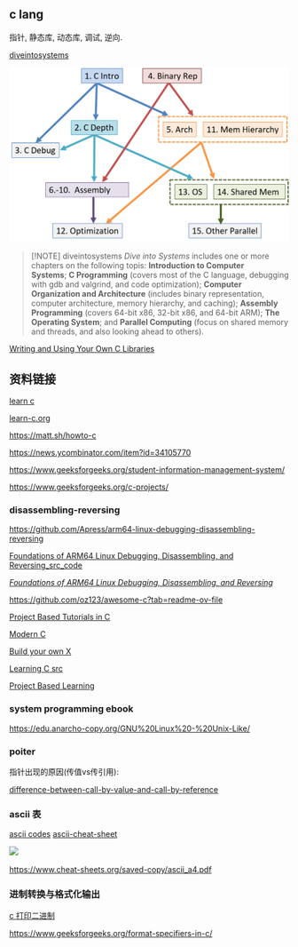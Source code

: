 

## c lang

指针, 静态库, 动态库, 调试, 逆向.


[diveintosystems](https://diveintosystems.org/)

![](attach/Pasted%20image%2020240317145909.png)

> [!NOTE] diveintosystems
> _Dive into Systems_ includes one or more chapters on the following topis: **Introduction to Computer Systems**; **C Programming** (covers most of the C language, debugging with gdb and valgrind, and code optimization); **Computer Organization and Architecture** (includes binary representation, computer architecture, memory hierarchy, and caching); **Assembly Programming** (covers 64-bit x86, 32-bit x86, and 64-bit ARM); **The Operating System**; and **Parallel Computing** (focus on shared memory and threads, and also looking ahead to others).

[Writing and Using Your Own C Libraries](https://diveintosystems.org/book/C2-C_depth/advanced_writing_libraries.html)


## 资料链接

[learn c](https://github.com/abhayanigam/Learn_C)

[learn-c.org](https://www.learn-c.org/)

https://matt.sh/howto-c

https://news.ycombinator.com/item?id=34105770

https://www.geeksforgeeks.org/student-information-management-system/

https://www.geeksforgeeks.org/c-projects/



### disassembling-reversing

https://github.com/Apress/arm64-linux-debugging-disassembling-reversing

[Foundations of ARM64 Linux Debugging, Disassembling, and Reversing_src_code](https://github.com/Apress/arm64-linux-debugging-disassembling-reversing)

[_Foundations of ARM64 Linux Debugging, Disassembling, and Reversing_](https://link.springer.com/book/10.1007/978-1-4842-9082-8)


https://github.com/oz123/awesome-c?tab=readme-ov-file

[Project Based Tutorials in C](https://github.com/mtb0x1/Project-Based-Tutorials-in-C?tab=readme-ov-file)

 [Modern C](http://icube-icps.unistra.fr/img_auth.php/d/db/ModernC.pdf)

[Build your own X](https://github.com/codecrafters-io/build-your-own-x)

[Learning C src](https://github.com/h0mbre/Learning-C)

[Project Based Learning](https://github.com/practical-tutorials/project-based-learning)



### system programming ebook

https://edu.anarcho-copy.org/GNU%20Linux%20-%20Unix-Like/

### poiter

指针出现的原因(传值vs传引用):

[difference-between-call-by-value-and-call-by-reference](https://www.geeksforgeeks.org/difference-between-call-by-value-and-call-by-reference/)


### ascii 表

[ascii codes](https://www.petefreitag.com/cheatsheets/ascii-codes/)
[ascii-cheat-sheet](https://catonmat.net/ascii-cheat-sheet)


![](attach/ascii_sheet.png)

https://www.cheat-sheets.org/saved-copy/ascii_a4.pdf


### 进制转换与格式化输出

[c 打印二进制](https://stackoverflow.com/a/3208376)

https://www.geeksforgeeks.org/format-specifiers-in-c/